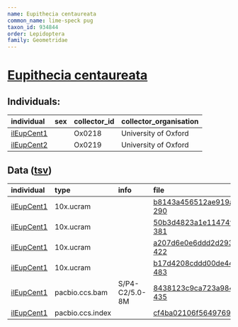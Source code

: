 ```yaml
---
name: Eupithecia centaureata
common_name: lime-speck pug
taxon_id: 934844
order: Lepidoptera
family: Geometridae
---
```


# [Eupithecia centaureata](https://www.ebi.ac.uk/ena/data/taxonomy/v1/taxon/tax-id/934844)

## Individuals:

| individual | sex | collector_id | collector_organisation |
| :--------- | :-: | :----------- | :--------------------- |
| [ilEupCent1](ilEupCent1.md) |  | Ox0218 | University of Oxford |
| [ilEupCent2](ilEupCent2.md) |  | Ox0219 | University of Oxford |

## Data ([tsv](Eupithecia_centaureata_data.tsv))

| individual | type | info | file |
| :--------- | :--- | :--- | :--- |
| [ilEupCent1](ilEupCent1.md) | 10x.ucram |  | [b8143a456512ae919a3e203fb44bce98-290](https://darwin.cog.sanger.ac.uk/insects/Eupithecia_centaureata/ilEupCent1/genomic_data/10x/32841_7%231.cram) |
| [ilEupCent1](ilEupCent1.md) | 10x.ucram |  | [50b3d4823a1e11474f6b4d014f245962-381](https://darwin.cog.sanger.ac.uk/insects/Eupithecia_centaureata/ilEupCent1/genomic_data/10x/32841_7%232.cram) |
| [ilEupCent1](ilEupCent1.md) | 10x.ucram |  | [a207d6e0e6ddd2d293908687be8912ba-422](https://darwin.cog.sanger.ac.uk/insects/Eupithecia_centaureata/ilEupCent1/genomic_data/10x/32841_7%233.cram) |
| [ilEupCent1](ilEupCent1.md) | 10x.ucram |  | [b17d4208cddd00de44c1fb4f9ce1ddf8-483](https://darwin.cog.sanger.ac.uk/insects/Eupithecia_centaureata/ilEupCent1/genomic_data/10x/32841_7%234.cram) |
| [ilEupCent1](ilEupCent1.md) | pacbio.ccs.bam | S/P4-C2/5.0-8M | [8438123c9ca723a984eb8ee9016bade7-435](https://darwin.cog.sanger.ac.uk/insects/Eupithecia_centaureata/ilEupCent1/genomic_data/pacbio/m64089_200201_113052.ccs.bam) |
| [ilEupCent1](ilEupCent1.md) | pacbio.ccs.index |  | [cf4ba02106f5649769d86b06998986c7](https://darwin.cog.sanger.ac.uk/insects/Eupithecia_centaureata/ilEupCent1/genomic_data/pacbio/m64089_200201_113052.ccs.bam.pbi) |
